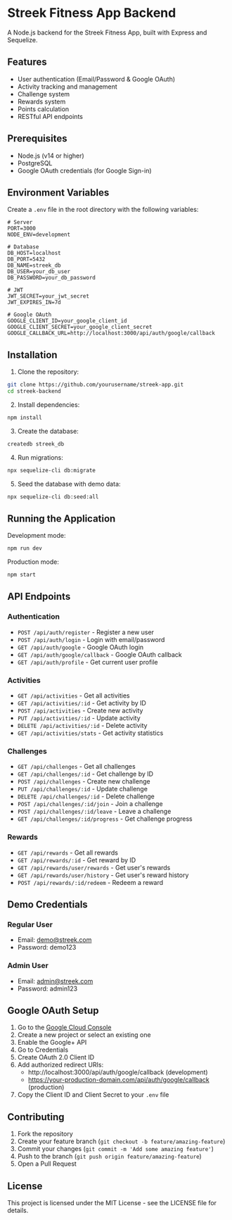# Streek Fitness App Backend

A Node.js backend for the Streek Fitness App, built with Express and Sequelize.

## Features

- User authentication (Email/Password & Google OAuth)
- Activity tracking and management
- Challenge system
- Rewards system
- Points calculation
- RESTful API endpoints

## Prerequisites

- Node.js (v14 or higher)
- PostgreSQL
- Google OAuth credentials (for Google Sign-in)

## Environment Variables

Create a `.env` file in the root directory with the following variables:

```env
# Server
PORT=3000
NODE_ENV=development

# Database
DB_HOST=localhost
DB_PORT=5432
DB_NAME=streek_db
DB_USER=your_db_user
DB_PASSWORD=your_db_password

# JWT
JWT_SECRET=your_jwt_secret
JWT_EXPIRES_IN=7d

# Google OAuth
GOOGLE_CLIENT_ID=your_google_client_id
GOOGLE_CLIENT_SECRET=your_google_client_secret
GOOGLE_CALLBACK_URL=http://localhost:3000/api/auth/google/callback
```

## Installation

1. Clone the repository:
```bash
git clone https://github.com/yourusername/streek-app.git
cd streek-backend
```

2. Install dependencies:
```bash
npm install
```

3. Create the database:
```bash
createdb streek_db
```

4. Run migrations:
```bash
npx sequelize-cli db:migrate
```

5. Seed the database with demo data:
```bash
npx sequelize-cli db:seed:all
```

## Running the Application

Development mode:
```bash
npm run dev
```

Production mode:
```bash
npm start
```

## API Endpoints

### Authentication
- `POST /api/auth/register` - Register a new user
- `POST /api/auth/login` - Login with email/password
- `GET /api/auth/google` - Google OAuth login
- `GET /api/auth/google/callback` - Google OAuth callback
- `GET /api/auth/profile` - Get current user profile

### Activities
- `GET /api/activities` - Get all activities
- `GET /api/activities/:id` - Get activity by ID
- `POST /api/activities` - Create new activity
- `PUT /api/activities/:id` - Update activity
- `DELETE /api/activities/:id` - Delete activity
- `GET /api/activities/stats` - Get activity statistics

### Challenges
- `GET /api/challenges` - Get all challenges
- `GET /api/challenges/:id` - Get challenge by ID
- `POST /api/challenges` - Create new challenge
- `PUT /api/challenges/:id` - Update challenge
- `DELETE /api/challenges/:id` - Delete challenge
- `POST /api/challenges/:id/join` - Join a challenge
- `POST /api/challenges/:id/leave` - Leave a challenge
- `GET /api/challenges/:id/progress` - Get challenge progress

### Rewards
- `GET /api/rewards` - Get all rewards
- `GET /api/rewards/:id` - Get reward by ID
- `GET /api/rewards/user/rewards` - Get user's rewards
- `GET /api/rewards/user/history` - Get user's reward history
- `POST /api/rewards/:id/redeem` - Redeem a reward

## Demo Credentials

### Regular User
- Email: demo@streek.com
- Password: demo123

### Admin User
- Email: admin@streek.com
- Password: admin123

## Google OAuth Setup

1. Go to the [Google Cloud Console](https://console.cloud.google.com/)
2. Create a new project or select an existing one
3. Enable the Google+ API
4. Go to Credentials
5. Create OAuth 2.0 Client ID
6. Add authorized redirect URIs:
   - http://localhost:3000/api/auth/google/callback (development)
   - https://your-production-domain.com/api/auth/google/callback (production)
7. Copy the Client ID and Client Secret to your `.env` file

## Contributing

1. Fork the repository
2. Create your feature branch (`git checkout -b feature/amazing-feature`)
3. Commit your changes (`git commit -m 'Add some amazing feature'`)
4. Push to the branch (`git push origin feature/amazing-feature`)
5. Open a Pull Request

## License

This project is licensed under the MIT License - see the LICENSE file for details. 